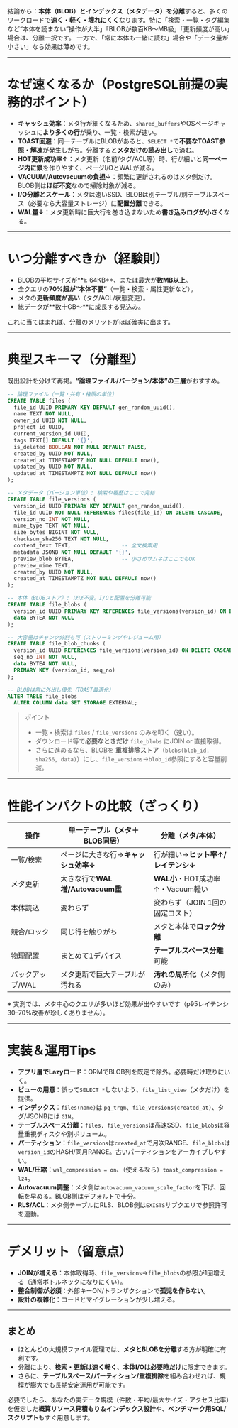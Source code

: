 結論から：**本体（BLOB）とインデックス（メタデータ）を分離**すると、多くのワークロードで**速く・軽く・壊れにくく**なります。特に「検索・一覧・タグ編集など“本体を読まない”操作が大半」「BLOBが数百KB〜MB級」「更新頻度が高い」場合は、分離一択です。
一方で、「常に本体も一緒に読む」場合や「データ量が小さい」なら効果は薄めです。

---

# なぜ速くなるか（PostgreSQL前提の実務的ポイント）

* **キャッシュ効率**：メタ行が細くなるため、`shared_buffers`やOSページキャッシュに**より多くの行**が乗り、一覧・検索が速い。
* **TOAST回避**：同一テーブルにBLOBがあると、`SELECT *`で**不要なTOAST参照・解凍**が発生しがち。分離すると**メタだけの読み出し**で済む。
* **HOT更新成功率↑**：メタ更新（名前/タグ/ACL等）時、行が細いと**同一ページ内に鎖**を作りやすく、ページI/OとWALが減る。
* **VACUUM/Autovacuumの負担↓**：頻繁に更新されるのはメタ側だけ。BLOB側は**ほぼ不変**なので掃除対象が減る。
* **I/O分離とスケール**：メタは速いSSD、BLOBは別テーブル/別テーブルスペース（必要なら大容量ストレージ）に**配置分離**できる。
* **WAL量↓**：メタ更新時に巨大行を巻き込まないため**書き込みログが小さく**なる。

---

# いつ分離すべきか（経験則）

* BLOBの平均サイズが**≥ 64KB**、または最大が**数MB以上**。
* 全クエリの**70%超が“本体不要”**（一覧・検索・属性更新など）。
* メタの**更新頻度が高い**（タグ/ACL/状態変更）。
* 総データが**数十GB〜**に成長する見込み。

これに当てはまれば、分離のメリットがほぼ確実に出ます。

---

# 典型スキーマ（分離型）

既出設計を分けて再掲。**“論理ファイル/バージョン/本体”の三層**がおすすめ。

```sql
-- 論理ファイル（一覧・共有・権限の単位）
CREATE TABLE files (
  file_id UUID PRIMARY KEY DEFAULT gen_random_uuid(),
  name TEXT NOT NULL,
  owner_id UUID NOT NULL,
  project_id UUID,
  current_version_id UUID,
  tags TEXT[] DEFAULT '{}',
  is_deleted BOOLEAN NOT NULL DEFAULT FALSE,
  created_by UUID NOT NULL,
  created_at TIMESTAMPTZ NOT NULL DEFAULT now(),
  updated_by UUID NOT NULL,
  updated_at TIMESTAMPTZ NOT NULL DEFAULT now()
);

-- メタデータ（バージョン単位）: 検索や履歴はここで完結
CREATE TABLE file_versions (
  version_id UUID PRIMARY KEY DEFAULT gen_random_uuid(),
  file_id UUID NOT NULL REFERENCES files(file_id) ON DELETE CASCADE,
  version_no INT NOT NULL,
  mime_type TEXT NOT NULL,
  size_bytes BIGINT NOT NULL,
  checksum_sha256 TEXT NOT NULL,
  content_text TEXT,                -- 全文検索用
  metadata JSONB NOT NULL DEFAULT '{}',
  preview_blob BYTEA,               -- 小さめサムネはここでもOK
  preview_mime TEXT,
  created_by UUID NOT NULL,
  created_at TIMESTAMPTZ NOT NULL DEFAULT now()
);

-- 本体（BLOBストア）: ほぼ不変。I/Oと配置を分離可能
CREATE TABLE file_blobs (
  version_id UUID PRIMARY KEY REFERENCES file_versions(version_id) ON DELETE CASCADE,
  data BYTEA NOT NULL
);

-- 大容量はチャンク分割も可（ストリーミングやレジューム用）
CREATE TABLE file_blob_chunks (
  version_id UUID REFERENCES file_versions(version_id) ON DELETE CASCADE,
  seq_no INT NOT NULL,
  data BYTEA NOT NULL,
  PRIMARY KEY (version_id, seq_no)
);

-- BLOBは常に外出し優先（TOAST最適化）
ALTER TABLE file_blobs
  ALTER COLUMN data SET STORAGE EXTERNAL;
```

> ポイント
>
> * 一覧・検索は `files` / `file_versions` のみを叩く（速い）。
> * ダウンロード等で**必要なときだけ** `file_blobs` にJOIN or 直接取得。
> * さらに進めるなら、BLOBを **重複排除ストア**（`blobs(blob_id, sha256, data)`）にし、`file_versions`→`blob_id`参照にすると容量削減。

---

# 性能インパクトの比較（ざっくり）

| 操作         | 単一テーブル（メタ＋BLOB同居）         | 分離（メタ/本体）                 |
| ---------- | ------------------------- | ------------------------- |
| 一覧/検索      | ページに大きな行→**キャッシュ効率↓**     | 行が細い→**ヒット率↑/レイテンシ↓**     |
| メタ更新       | 大きな行で**WAL増/Autovacuum重** | **WAL小**・HOT成功率↑・Vacuum軽い |
| 本体読込       | 変わらず                      | 変わらず（JOIN 1回の固定コスト）       |
| 競合/ロック     | 同じ行を触りがち                  | メタと本体で**ロック分離**           |
| 物理配置       | まとめて1デバイス                 | **テーブルスペース分離**可能          |
| バックアップ/WAL | メタ更新で巨大テーブルが汚れる           | **汚れの局所化**（メタ側のみ）         |

※ 実測では、メタ中心のクエリが多いほど効果が出やすいです（p95レイテンシ30–70%改善が珍しくありません）。

---

# 実装＆運用Tips

* **アプリ層でLazyロード**：ORMでBLOB列を既定で除外。必要時だけ取りにいく。
* **ビューの用意**：誤って`SELECT *`しないよう、`file_list_view`（メタだけ）を提供。
* **インデックス**：`files(name)`は `pg_trgm`、`file_versions(created_at)`、タグ/JSONBには `GIN`。
* **テーブルスペース分離**：`files, file_versions`は高速SSD、`file_blobs`は容量重視ディスクや別ボリューム。
* **パーティション**：`file_versions`は`created_at`で月次RANGE、`file_blobs`は`version_id`のHASH/同月RANGE。古いパーティションをアーカイブしやすい。
* **WAL/圧縮**：`wal_compression = on`、（使えるなら）`toast_compression = lz4`。
* **Autovacuum調整**：メタ側は`autovacuum_vacuum_scale_factor`を下げ、回転を早める。BLOB側はデフォルトで十分。
* **RLS/ACL**：メタ側テーブルにRLS、BLOB側は`EXISTS`サブクエリで参照許可を連動。

---

# デメリット（留意点）

* **JOINが増える**：本体取得時、`file_versions`→`file_blobs`の参照が1回増える（通常ボトルネックになりにくい）。
* **整合制御が必須**：外部キーON/トランザクションで**孤児を作らない**。
* **設計の複雑化**：コードとマイグレーションが少し増える。

---

## まとめ

* ほとんどの大規模ファイル管理では、**メタとBLOBを分離**する方が明確に有利です。
* 分離により、**検索・更新は速く軽く**、**本体I/Oは必要時だけ**に限定できます。
* さらに、**テーブルスペース/パーティション/重複排除**を組み合わせれば、規模が膨大でも長期安定運用が可能です。

必要でしたら、あなたの実データ規模（件数・平均/最大サイズ・アクセス比率）を仮定した**概算リソース見積もり＆インデックス設計**や、**ベンチマーク用SQL/スクリプト**もすぐ用意します。
